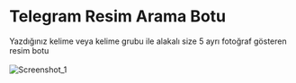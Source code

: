 # Telegram Resim Arama Botu
Yazdığınız kelime veya kelime grubu ile alakalı size 5 ayrı fotoğraf gösteren resim botu
</br>
</br>
![Screenshot_1](https://user-images.githubusercontent.com/45045243/86109080-a6a2c000-bacc-11ea-88f9-a48ff3fc4aa0.jpg)
